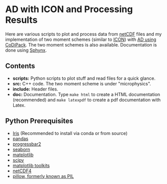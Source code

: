 # AD with ICON and Processing Results
Here are various scripts to plot and process data from [netCDF](https://www.unidata.ucar.edu/software/netcdf/) files and my implementation of two moment schemes (similar to [ICON](https://www.dwd.de/EN/research/weatherforecasting/num_modelling/01_num_weather_prediction_modells/icon_description.html)) with [AD using CoDiPack](https://github.com/scicompkl/codipack).
The two moment schemes is also available. Documentation is done using [Sphynx](http://www.sphinx-doc.org/en/master/).

## Contents
- **scripts:** Python scripts to plot stuff and read files for a quick glance. 
- **src:** C++ code. The two moment scheme is under "microphysics".
- **include:** Header files.
- **doc:** Documentation. Type `make html` to create a HTML documentation (recommended) and 
`make latexpdf` to create a pdf documentation with Latex.

## Python Prerequisites
- [Iris](https://github.com/SciTools/iris) (Recommended to install via conda or from source) 
- [pandas](https://pandas.pydata.org/)
- [progressbar2](https://pypi.org/project/progressbar2/)
- [seaborn](https://seaborn.pydata.org/)
- [matplotlib](https://matplotlib.org/)
- [scipy](https://www.scipy.org/)
- [matplotlib toolkits](https://matplotlib.org/1.4.3/mpl_toolkits/index.html)
- [netCDF4](https://unidata.github.io/netcdf4-python/netCDF4/index.html)
- [pillow, formerly known as PIL](https://pillow.readthedocs.io/en/stable/)

